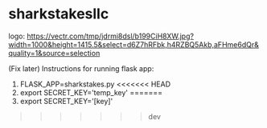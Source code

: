 # sharkstakesllc

logo: https://vectr.com/tmp/jdrmi8dsl/b199CiH8XW.jpg?width=1000&height=1415.5&select=d6Z7hRFbk,h4RZBQ5Akb,aFHme6dQr&quality=1&source=selection


(Fix later)
Instructions for running flask app:
1. FLASK_APP=sharkstakes.py
<<<<<<< HEAD
2. export SECRET_KEY='temp_key'
=======
2. export SECRET_KEY='[key]'
>>>>>>> dev
